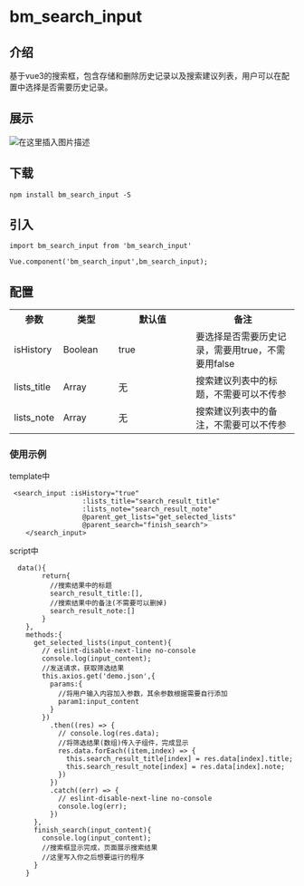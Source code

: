 # bm_search_input
## 介绍
基于vue3的搜索框，包含存储和删除历史记录以及搜索建议列表，用户可以在配置中选择是否需要历史记录。

## 展示
![在这里插入图片描述](https://img-blog.csdnimg.cn/2019083118304461.gif)

## 下载
```
npm install bm_search_input -S
```

## 引入
```
import bm_search_input from 'bm_search_input'

Vue.component('bm_search_input',bm_search_input);
```
## 配置
<table>
  <tr>
    <th width=10%>参数</th>
    <th width=20%>类型</th>
    <th width=30%>默认值</th>
    <th width="40%">备注</th>
  </tr>
  <tr>
    <td> isHistory</td>
    <td> Boolean </td>
    <td>
           true
     </td>
    <td>
    要选择是否需要历史记录，需要用true，不需要用false
    </td>
  </tr>
    <tr>
    <td> lists_title</td>
    <td> Array </td>
    <td>
           无
     </td>
    <td>
    搜索建议列表中的标题，不需要可以不传参
    </td>
  </tr>
      <tr>
    <td> lists_note</td>
    <td> Array </td>
    <td>
           无
     </td>
    <td>
    搜索建议列表中的备注，不需要可以不传参
    </td>
  </tr>
</table>


### 使用示例
template中

```
 <search_input :isHistory="true"
                  :lists_title="search_result_title"
                  :lists_note="search_result_note"
                  @parent_get_lists="get_selected_lists"
                  @parent_search="finish_search">
    </search_input>
```
script中

```
  data(){
        return{
          //搜索结果中的标题
          search_result_title:[],
          //搜索结果中的备注(不需要可以删掉)
          search_result_note:[]
        }
    },
    methods:{
      get_selected_lists(input_content){
        // eslint-disable-next-line no-console
        console.log(input_content);
        //发送请求，获取筛选结果
        this.axios.get('demo.json',{
          params:{
            //将用户输入内容加入参数，其余参数根据需要自行添加
            param1:input_content
          }
        })
          .then((res) => {
            // console.log(res.data);
            //将筛选结果(数组)传入子组件，完成显示
            res.data.forEach((item,index) => {
              this.search_result_title[index] = res.data[index].title;
              this.search_result_note[index] = res.data[index].note;
            })
          })
          .catch((err) => {
            // eslint-disable-next-line no-console
            console.log(err);
          })
      },
      finish_search(input_content){
        console.log(input_content);
        //搜索框显示完成，页面展示搜索结果
        //这里写入你之后想要运行的程序
      }
    }
```
